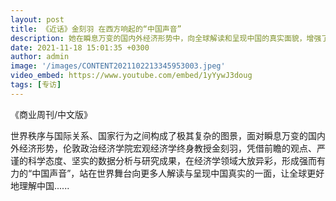```yaml
---
layout: post
title: 《近话》金刻羽 在西方响起的“中国声音”
description: 她在瞬息万变的国内外经济形势中，向全球解读和呈现中国的真实面貌，增强了世界对中国的理解。
date: 2021-11-18 15:01:35 +0300
author: admin
image: '/images/CONTENT2021102213345953003.jpeg'
video_embed: https://www.youtube.com/embed/1yYywJ3doug
tags: [专访]
---
```

《商业周刊/中文版》

世界秩序与国际关系、国家行为之间构成了极其复杂的图景，面对瞬息万变的国内外经济形势，伦敦政治经济学院宏观经济学终身教授金刻羽，凭借前瞻的观点、严谨的科学态度、坚实的数据分析与研究成果，在经济学领域大放异彩，形成强而有力的“中国声音”，站在世界舞台向更多人解读与呈现中国真实的一面，让全球更好地理解中国......
